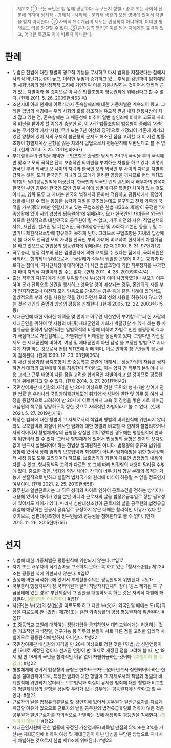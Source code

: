 > 제11조
> ① 모든 국민은 법 앞에 평등하다. 누구든지 성별・종교 또는 사회적 신분에 의하여 정치적・경제적・사회적・문화적 생활의 모든 영역에 있어서 차별을 받지 아니한다.
> ② 사회적 특수계급의 제도는 인정되지 아니하며, 어떠한 형태로도 이를 창설할 수 없다.
> ③ 훈장등의 영전은 이를 받은 자에게만 효력이 있고, 어떠한 특권도 이에 따르지 아니한다.
# 판례
- 누범은 전범에 대한 형벌의 경고적 기능을 무시하고 다시 범죄를 저질렀다는 점에서 사회적 비난가능성이 높고, 이러한 누범이 증가하고 있는 추세를 감안하여 범죄예방 및 사회방위의 형사정책적 고려에 기인하여 이를 가중처벌하는 것이어서 합리적 근거 있는 차별이라 볼 것이므로 이 사건 법률조항이 평등원칙에 위배된다고 할 수 없다. (헌재 2011. 5. 26. 2009헌바63 등)
- 조선시대 이래 현재에 이르기까지 존속살해죄에 대한 가중처벌은 계속되어 왔고, 그러한 입법의 배경에는 우리 사회의 효를 강조하는 유교적 관념 내지 전통사상이 자리 잡고 있는 점, 존속살해는 그 패륜성에 비추어 일반 살인죄에 비하여 고도의 사회적 비난을 받아야 할 이유가 충분한 점, 이 사건 법률조항의 법정형이 종래의 ‘사형 또는 무기징역’에서 ‘사형, 무기 또는 7년 이상의 징역’으로 개정되어 기존에 제기되었던 양형에 있어 서의 구체적 불균형의 문제도 해소된 점을 고려할 때 이 사건 법률조항이 형벌체계상 균형을 잃은 자의적 입법으로서 평등원칙에 위반된다고 볼 수 없다. (헌재 2013. 7. 25. 2011헌바267)
- 부계혈통주의 원칙을 채택한 구법조항은 출생한 당시의 자녀의 국적을 부의 국적에만 맞추고 모의 국적은 단지 보충적인 의미만을 부여하는 차별을 하고 있다. 이렇게 한국인 부와 외국인 모 사이의 자녀와 한국인 모와 외국인 부 사이의 자녀를 차별취급하는 것은, 모가 한국인인 자녀와 그 모에게 불리한 영향을 끼치므로 헌법 제11조 제1항의 남녀평등원칙에 어긋난다. 한국인과 외국인 간의 혼인에서 배우자의 한쪽이 한국인 부인 경우와 한국인 모인 경우 사이에 성별에 따른 특별한 차이가 있는 것도 아니고, 양쪽 모두 그 자녀는 한국의 법질서와 문화에 적응하고 공동체에서 흠없이 생활해 나갈 수 있는 동등한 능력과 자질을 갖추었는데도 불구하고 전체 가족의 국적을 가부(家父)에만 연결시키고 있는 구법조항은 헌법 제36조 제1항이 규정한 “가족생활에 있어 서의 양성의 평등원칙”에 위배된다. 모가 한국인인 자녀들은 외국인이므로 원칙적으로 대한민국의 공무원이 될 수 없고, 거주․이전의 자유, 직업선택의 자유, 재산권, 선거권 및 피선거권, 국가배상청구권 및 사회적 기본권 등을 누릴 수 없거나 제한적으로밖에 향유하지 못하게 된다. 그러므로 구법조항은 자녀의 입장에서 볼 때에도 한국인 모의 자녀를 한국인 부의 자녀에 비교하여 현저하게 차별취급을 하고 있으므로 헌법상의 평등원칙에 위배된다. (헌재 2000. 8. 31. 97헌가12)
- 국무총리, 행정 각부의 장은 임명권자에 의해 교체될 수 있다는 점에서, 국회의원은 국회라는 합의체의 일원으로서 구금상태가 직무의 원활한 운영에 미치는 효과가 다르다는 점에서, 자치단체장에 대하여만 이 사건 법률조항에 기한 직무정지를 부과한다 하여 자의적 차별이라 할 수는 없다. (헌재 2011. 4. 28. 2010헌마474) ​
- 출생 직후의 자(子)에게 성을 부여할 당시 부(父)가 이미 사망하였거나 부모가 이혼하여 모가 단독으로 친권을 행사하고 양육할 것이 예상되는 경우, 혼인외의 자를 부가 인지하였으나 여전히 모가 단독으로 양육하는 경우 등과 같은 사례에 있어서도 일방적으로 부의 성을 사용할 것을 강제하면서 모의 성의 사용을 허용하지 않고 있는 것은 개인의 존엄과 양성의 평등을 침해한다. (헌재 2005. 12. 22. 2003헌가5 등)
- 제대군인에 대한 이러한 혜택을 몇 번이고 아무런 제한없이 부여함으로써 한 사람의 제대군인을 위하여 몇 사람의 비(非)제대군인의 기회가 박탈당할 수 있게 하는 등 차별취급을 통하여 달성하려는 입법목적의 비중에 비하여 차별로 인한 불평등의 효과가 극심하므로 가산점제도는 차별취급의 비례성을 상실하고 있다. 그렇다면 가산점제도 는 제대군인에 비하여, 여성 및 제대군인이 아닌 남성 을 부당한 방법으로 지나치게 차별 하는 것으로서 헌법 제11조에 위배 되며, 이로 인하여 청구인들의 평등권이 침해된다. (헌재 1999. 12. 23. 98헌마363)
- 이 사건 정당가입 금지조항이 초·중등학교 교원에 대해서는 정당가입의 자유를 금지하면서 대학의 교원에게 이를 허용한다 하더라도, 이는 양자 간 직무의 본질이나 내용 그리고 근무 태양이 다른 점을 고려한 합리적인 차별이라고 할 것이므로 평등원칙에 위배된다고 할 수 없다. (헌재 2014. 3. 27. 2011헌바42)
- 국민참여재판 배심원의 자격을 만 20세 이상으로 정한 '국민의 형사재판 참여에 관한 법률'은 우리나라 국민참여재판제도의 취지와 배심원의 권한 및 의무 등 여러 사정을 종합적으로 고려하여 만 20세에 이르기까지 교육 및 경험을 쌓은 자로 하여금 배심원의 책무를 담당하도록 정한 것으로 자의적인 차별이라고 볼 수 없다. (헌재 2021. 5. 27. 2019헌가19)
- 특정한 범죄에 대한 형벌이 그 자체로서의 책임과 형벌의 비례원칙에 위반되지 않더라도 보호법익과 죄질이 유사한 범죄에 대한 형벌과 비교할 때 현저히 불합리하거나 자의적이어서 형벌체계상의 균형을 상실한 것이 명백한 경우에는 평등원칙에 반하여 위헌이라 할 수 있다. 그러나 형벌체계에 있어서 법정형의 균형은 한치의 오차도 없이 반드시 실현되어야 하는 헌법상 절대원칙은 아니다. 
  법정형의 종류와 범위를 정함에 있어서 당해 범죄의 보호법익과 죄질뿐만 아니라 범죄예방을 위한 형사정책적 사정 등도 모두 고려되어야 하므로, 보호법익과 죄질이 다르면 법정형의 내용이 다를 수 있고, 형사정책적 고려가 다르면 또 그에 따라 법정형의 내용이 달라질 수밖에 없다. 중요한 것은, 범죄와 형벌 사이의 간극이 너무 커서 형벌 본래의 목적과 기능에 본질적으로 반하고 실질적 법치국가의 원리에 비추어 허용될 수 없을 정도인지 여부이다. (헌재 2021. 2. 25. 2019헌바58)
- 공무원과 일반근로자는 그 직무 성격의 차이로 인하여 근로조건을 정하는 방식이나 내용에 있어서 차이가 있을 뿐만 아니라 근로자의 날을 법정유급휴일로 정할 필요성에 있어서도 차이가 있다. 따라서 심판대상조항이 근로자의 날을 공무원의 법정유급휴일에 해당하는 관공서 공휴일로 규정하지 않은 데에는 합리적인 이유가 있다 할 것이므로, 심판대상조항이 청구인들의 평등권을 침해한다고 볼 수 없다. (헌재 2015. 11. 26. 2015헌마756)
# 선지
- 누범에 대한 가중처벌은 평등원칙에 위반되지 않는다. #입17
- 자기 또는 배우자의 직계존속을 고소하지 못하도록 하고 있는 ｢형사소송법｣ 제224조는 평등원 칙에 위반되지 않는다. #입17
- 출생에 의한 국적취득에 있어서 부계혈통주의는 평등원칙에 위반된다. #입17
- 국무총리․행정각부의 장․국회의원과 달리 지방자치단체의 장이 ‘공소 제기된 후 구금상태에 있는 경우’ 부단체장이 그 권한을 대행하도록 하는 것은 자의적 차별에 ~~해당한다~~. <font color="#92d050">(해당하지 아니한다.)</font> #입17
- 자(子)는 부(父)의 성(姓)을 따르도록 하고 다만 부(父)가 외국인일 때에는 모(母)의 성을 따르도록 한 ｢민법｣ 제781조는 혼인 가족생활의 양성 평등원칙에 위반된다. #입17
- 초․중등학교 교원에 대하여는 정당가입을 금지하면서 대학교원에게는 허용하는 것은 기초적인 지식전달, 연구기능 등 직무의 본질이 서로 다른 점을 고려한 합리적 차별이므로 평등원칙에 반하지 아니한다. #행22
- 국민참여재판 배심원의 자격을 만 20세 이상으로 정한 것은 ｢민법｣상 성년연령이 만 19세로 개정된 점이나 선거권 연령이 만 18세로 개정된 점을 고려해 볼 때, 만 19세 및 만 18세의 국민을 합리적인 이유 없이 ~~차별취급하는 것이다~~. <font color="#92d050">(차별이라 볼 수 없다)</font> #행22
- 형벌체계에 있어서 법정형의 균형은 ~~한치의 오차도 없이 반드시 실현되어야 하는 헌법상 절대원칙~~이므로, 특정한 범죄에 대한 형벌이 그 자체로서의 책임과 형벌의 비례원칙에 위반되지 않더라도 보호법익과 죄질이 유사한 범죄에 대한 형벌과 비교할 때 형벌체계상의 균형을 상실할 우려가 있는 경우에는 평등원칙에 반한다고 할 수 있다. #행22
- 근로자의 날을 법정유급휴일로 할 것인지에 있어서 공무원과 일반근로자를 다르게 취급할 이유가 없으므로 근로자의 날을 공무원의 법정유급휴일로 정하지 않은 것은 공무원과 일반근로자를 자의적으로 차별하는 것에 해당하여 평등권을 ~~침해한다~~. <font color="#92d050">(침해하지 않는다)</font> #행22
- 제대군인지원에 관한 법률에 규정된 가산점제도(과목별 만점의 5% 또는 3%를 가산)는 제대군인에 비하여 여성 및 제대군인이 아닌 남성을 부당한 방법으로 지나치게 차별하는 것으로서 헌법 제11조에 위배된다. #행23